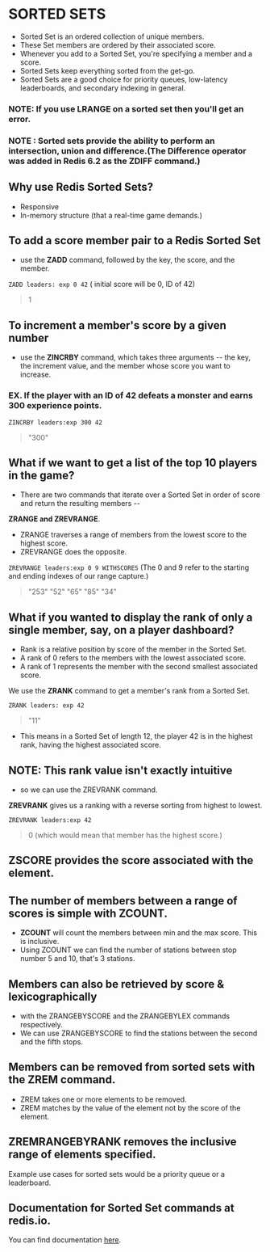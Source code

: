 # SORTED SETS

- Sorted Set is an ordered collection of unique members.
- These Set members are ordered by their associated score.
- Whenever you add to a Sorted Set, you're specifying a member and a score.
- Sorted Sets keep everything sorted from the get-go.
- Sorted Sets are a good choice for priority queues, low-latency leaderboards, and secondary indexing in general.

### NOTE: If you use LRANGE on a sorted set then you'll get an error.

### NOTE : Sorted sets provide the ability to perform an intersection, union and difference.(The Difference operator was added in Redis 6.2 as the ZDIFF command.)

## Why use Redis Sorted Sets?

- Responsive
- In-memory structure (that a real-time game demands.)

## To add a score member pair to a Redis Sorted Set

- use the **ZADD** command, followed by the key, the score, and the member.

``` ZADD leaders: exp 0 42 ```    ( initial score will be 0, ID of 42)

>1

## To increment a member's score by a given number
- use the **ZINCRBY** command, which takes three arguments --
the key, the increment value, and the member whose score you want to increase.

### EX. If the player with an ID of 42 defeats a monster and earns 300 experience points.

``` ZINCRBY leaders:exp 300 42 ```
>"300"

## What if we want to get a list of the top 10 players in the game?

- There are two commands that iterate over a Sorted Set in order of score and return the resulting members --

**ZRANGE and ZREVRANGE**.

- ZRANGE traverses a range of members from the lowest score to the highest score.
- ZREVRANGE does the opposite.

``` ZREVRANGE leaders:exp 0 9 WITHSCORES ```   (The 0 and 9 refer to the starting and ending indexes of our range capture.)
>"253"
>"52"
>"65"
>"85"
>"34"

## What if you wanted to display the rank of only a single member, say, on a player dashboard?

- Rank is a relative position by score of the member in the Sorted Set.
- A rank of 0 refers to the members with the lowest associated score.
- A rank of 1 represents the member with the second smallest associated score.
 
 We use the **ZRANK** command to get a member's rank from a Sorted Set.
 
 ``` ZRANK leaders: exp 42 ```
 >"11"
 - This means in a Sorted Set of length 12, the player 42 is in the highest rank, having the highest associated score.

## NOTE: This rank value isn't exactly intuitive

- so we can use the ZREVRANK command.

**ZREVRANK** gives us a ranking with a reverse sorting from highest to lowest.

``` ZREVRANK leaders:exp 42 ```
>0
(which would mean that member has the highest score.)

## ZSCORE provides the score associated with the element.

## The number of members between a range of scores is simple with ZCOUNT. 

- **ZCOUNT** will count the members between min and the max score. This is inclusive.
- Using ZCOUNT we can find the number of stations between stop number 5 and 10, that's 3 stations.


## Members can also be retrieved by score & lexicographically

- with the ZRANGEBYSCORE and the ZRANGEBYLEX commands respectively.
- We can use ZRANGEBYSCORE to find the stations between the second and the fifth stops.

## Members can be removed from sorted sets with the ZREM command.

- ZREM takes one or more elements to be removed.
- ZREM matches by the value of the element not by the score of the element.

## ZREMRANGEBYRANK removes the inclusive range of elements specified.

Example use cases for sorted sets would be a priority queue or a leaderboard.

##  Documentation for Sorted Set commands at redis.io.
 
You can find documentation [here](https://redis.io/commands/?group=sorted_set).
